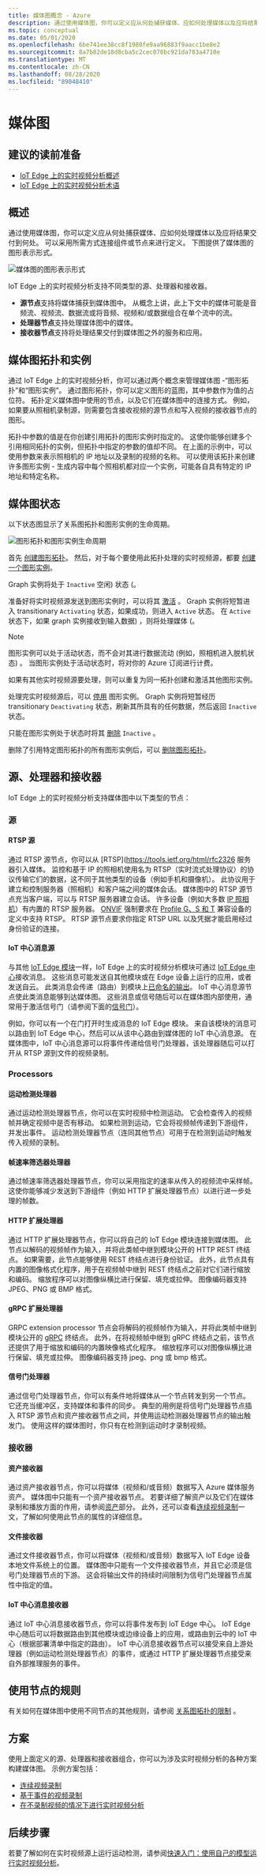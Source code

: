```yaml
---
title: 媒体图概念 - Azure
description: 通过使用媒体图，你可以定义应从何处捕获媒体、应如何处理媒体以及应将结果交付到何处。 本文提供了媒体图概念的详细说明。
ms.topic: conceptual
ms.date: 05/01/2020
ms.openlocfilehash: 6be741ee38cc8f1980fe9aa96883f9aacc1be8e2
ms.sourcegitcommit: 8a7b82de18d8cba5c2cec078bc921da783a4710e
ms.translationtype: MT
ms.contentlocale: zh-CN
ms.lasthandoff: 08/28/2020
ms.locfileid: "89048410"
---
```

# <a name="media-graph"></a>媒体图

## <a name="suggested-pre-reading"></a>建议的读前准备

* [IoT Edge 上的实时视频分析概述](overview.md)
* [IoT Edge 上的实时视频分析术语](terminology.md)

## <a name="overview"></a>概述

通过使用媒体图，你可以定义应从何处捕获媒体、应如何处理媒体以及应将结果交付到何处。 可以采用所需方式连接组件或节点来进行定义。 下图提供了媒体图的图形表示形式。  

![媒体图的图形表示形式](./media/media-graph/overview.png)

IoT Edge 上的实时视频分析支持不同类型的源、处理器和接收器。

* **源节点**支持将媒体捕获到媒体图中。 从概念上讲，此上下文中的媒体可能是音频流、视频流、数据流或将音频、视频和/或数据组合在单个流中的流。
* **处理器节点**支持处理媒体图中的媒体。
* **接收器节点**支持将处理结果交付到媒体图之外的服务和应用。

## <a name="media-graph-topologies-and-instances"></a>媒体图拓扑和实例 

通过 IoT Edge 上的实时视频分析，你可以通过两个概念来管理媒体图 -“图形拓扑”和“图形实例”。 通过图形拓扑，你可以定义图形的蓝图，其中参数作为值的占位符。 拓扑定义媒体图中使用的节点，以及它们在媒体图中的连接方式。 例如，如果要从照相机录制源，则需要包含接收视频的源节点和写入视频的接收器节点的图形。

拓扑中参数的值是在你创建引用拓扑的图形实例时指定的。 这使你能够创建多个引用相同拓扑的实例，但拓扑中指定的参数的值却不同。 在上面的示例中，可以使用参数来表示照相机的 IP 地址以及录制的视频的名称。 可以使用该拓扑来创建许多图形实例 - 生成内容中每个照相机都对应一个实例，可能各自具有特定的 IP 地址和特定名称。

## <a name="media-graph-states"></a>媒体图状态  

以下状态图显示了关系图拓扑和图形实例的生命周期。

![图形拓扑和图形实例生命周期](./media/media-graph/graph-topology-lifecycle.svg)

首先 [创建图形拓扑](direct-methods.md#graphtopologyset)。 然后，对于每个要使用此拓扑处理的实时视频源，都要 [创建一个图形实例](direct-methods.md#graphinstanceset)。 

Graph 实例将处于 `Inactive` 空闲) 状态 (。

准备好将实时视频源发送到图形实例时，可以将其 [激活](direct-methods.md#graphinstanceactivate) 。 Graph 实例将短暂进入 transitionary `Activating` 状态，如果成功，则进入 `Active` 状态。 在 `Active` 状态下，如果 graph 实例接收到输入数据) ，则将处理媒体 (。

> [!NOTE]
>  图形实例可以处于活动状态，而不会对其进行数据流动 (例如，照相机进入脱机状态) 。
> 当图形实例处于活动状态时，将对你的 Azure 订阅进行计费。

如果有其他实时视频源要处理，则可以重复为同一拓扑创建和激活其他图形实例。

处理完实时视频源后，可以 [停用](direct-methods.md#graphinstancedeactivate) 图形实例。 Graph 实例将短暂经历 transitionary `Deactivating` 状态，刷新其所具有的任何数据，然后返回 `Inactive` 状态。

只能在图形实例处于状态时将其 [删除](direct-methods.md#graphinstancedelete) `Inactive` 。

删除了引用特定图形拓扑的所有图形实例后，可以 [删除图形拓扑](direct-methods.md#graphtopologydelete)。


## <a name="sources-processors-and-sinks"></a>源、处理器和接收器  

IoT Edge 上的实时视频分析支持媒体图中以下类型的节点：

### <a name="sources"></a>源 

#### <a name="rtsp-source"></a>RTSP 源 

通过 RTSP 源节点，你可以从 [RTSP](https://tools.ietf.org/html/rfc2326 服务器引入媒体。 监控和基于 IP 的照相机使用名为 RTSP（实时流式处理协议）的协议传输它们的数据，这不同于其他类型的设备（例如手机和摄像机）。 此协议用于建立和控制服务器（照相机）和客户端之间的媒体会话。 媒体图中的 RTSP 源节点充当客户端，可以与 RTSP 服务器建立会话。 许多设备（例如大多数 [IP 照相机](https://en.wikipedia.org/wiki/IP_camera)）有内置的 RTSP 服务器。 [ONVIF](https://www.onvif.org/) 强制要求在 [Profile G、S 和 T](https://www.onvif.org/wp-content/uploads/2019/12/ONVIF_Profile_Feature_overview_v2-3.pdf) 兼容设备的定义中支持 RTSP。 RTSP 源节点要求你指定 RTSP URL 以及凭据才能启用经过身份验证的连接。

#### <a name="iot-hub-message-source"></a>IoT 中心消息源 

与其他 [IoT Edge 模块](../../iot-edge/iot-edge-glossary.md#iot-edge-module)一样，IoT Edge 上的实时视频分析模块可通过 [IoT Edge 中心](../../iot-edge/iot-edge-glossary.md#iot-edge-hub)接收消息。 这些消息可能发送自其他模块或在 Edge 设备上运行的应用，或者发送自云。 此类消息会传递（路由）到模块上[已命名的输出](../../iot-edge/module-composition.md#sink)。 IoT 中心消息源节点使此类消息能够到达媒体图。 这些消息或信号随后可以在媒体图内部使用，通常用于激活信号门（请参阅下面的[信号门](#signal-gate-processor)）。 

例如，你可以有一个在门打开时生成消息的 IoT Edge 模块。 来自该模块的消息可以路由到 IoT Edge 中心，然后可以从该中心路由到媒体图的 IoT 中心消息源。 在媒体图中，IoT 中心消息源可以将事件传递给信号门处理器，该处理器随后可以打开从 RTSP 源到文件的视频录制。 

### <a name="processors"></a>Processors  

#### <a name="motion-detection-processor"></a>运动检测处理器 

通过运动检测处理器节点，你可以在实时视频中检测运动。 它会检查传入的视频帧并确定视频中是否有移动。 如果检测到运动，它会将视频帧传递到下游组件，并发出事件。 运动检测处理器节点（连同其他节点）可用于在检测到运动时触发传入视频的录制。

#### <a name="frame-rate-filter-processor"></a>帧速率筛选器处理器  

通过帧速率筛选器处理器节点，你可以采用指定的速率从传入的视频流中采样帧。 这使你能够减少发送到下游组件（例如 HTTP 扩展处理器节点）以进行进一步处理的帧数。

#### <a name="http-extension-processor"></a>HTTP 扩展处理器

通过 HTTP 扩展处理器节点，你可以将自己的 IoT Edge 模块连接到媒体图。 此节点以解码的视频帧作为输入，并将此类帧中继到模块公开的 HTTP REST 终结点。 如果需要，此节点能够使用 REST 终结点进行身份验证。 此外，此节点具有内置的图像格式化程序，用于在视频帧中继到 REST 终结点之前对它们进行缩放和编码。 缩放程序可以对图像纵横比进行保留、填充或拉伸。 图像编码器支持 JPEG、PNG 或 BMP 格式。

#### <a name="grpc-extension-processor"></a>gRPC 扩展处理器

GRPC extension processor 节点会将解码的视频帧作为输入，并将此类帧中继到模块公开的 [gRPC](terminology.md#grpc) 终结点。 此外，在将视频帧中继到 gRPC 终结点之前，该节点还提供了用于缩放和编码的内置映像格式化程序。 缩放程序可以对图像纵横比进行保留、填充或拉伸。 图像编码器支持 jpeg、png 或 bmp 格式。

#### <a name="signal-gate-processor"></a>信号门处理器  

通过信号门处理器节点，你可以有条件地将媒体从一个节点转发到另一个节点。 它还充当缓冲区，支持媒体和事件的同步。 典型的用例是将信号门处理器节点插入 RTSP 源节点和资产接收器节点之间，并使用运动检测器处理器节点的输出触发门。 使用这样的媒体图时，你只有在检测到运动时才录制视频。

### <a name="sinks"></a>接收器  

#### <a name="asset-sink"></a>资产接收器  

通过资产接收器节点，你可以将媒体（视频和/或音频）数据写入 Azure 媒体服务资产。 媒体图中只能有一个资产接收器节点。 若要详细了解资产以及它们在媒体录制和播放方面的作用，请参阅[资产](terminology.md#asset)部分。 此外，还可以查看[连续视频录制](continuous-video-recording-concept.md)一文，了解如何使用此节点的属性的详细信息。

#### <a name="file-sink"></a>文件接收器  

通过文件接收器节点，你可以将媒体（视频和/或音频）数据写入 IoT Edge 设备本地文件系统上的位置。 媒体图中只能有一个文件接收器节点，并且它必须是信号门处理器节点的下游。 这会将输出文件的持续时间限制为信号门处理器节点属性中指定的值。

#### <a name="iot-hub-message-sink"></a>IoT 中心消息接收器  

通过 IoT 中心消息接收器节点，你可以将事件发布到 IoT Edge 中心。 IoT Edge 中心随后可以将数据路由到其他模块或边缘设备上的应用，或路由到云中的 IoT 中心（根据部署清单中指定的路由）。 IoT 中心消息接收器节点可以接受来自上游处理器（例如运动检测处理器节点）的事件，或通过 HTTP 扩展处理器节点接受来自外部推理服务的事件。

## <a name="rules-on-the-use-of-nodes"></a>使用节点的规则

有关如何在媒体图中使用不同节点的其他规则，请参阅 [关系图拓扑的限制](quotas-limitations.md#limitations-on-graph-topologies-at-preview) 。

## <a name="scenarios"></a>方案

使用上面定义的源、处理器和接收器组合，你可以为涉及实时视频分析的各种方案构建媒体图。 示例方案包括：

* [连续视频录制](continuous-video-recording-concept.md)
* [基于事件的视频录制](event-based-video-recording-concept.md)
* [在不录制视频的情况下进行实时视频分析](analyze-live-video-concept.md)

## <a name="next-steps"></a>后续步骤

若要了解如何在实时视频源上运行运动检测，请参阅[快速入门：使用自己的模型运行实时视频分析](use-your-model-quickstart.md)。
